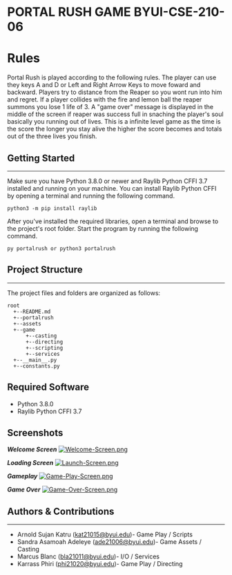 # PORTAL RUSH GAME BYUI-CSE-210-06

# Rules
Portal Rush is played according to the following rules. The player can use they keys A and D or Left and Right Arrow Keys to move foward and backward. Players try to distance from the Reaper so you wont run into him and regret. If a player collides with the fire and lemon ball the reaper summons you lose 1 life of 3. A "game over" message is displayed in the middle of the screen if reaper was success full in snaching the player's soul basically you running out of lives. This is a infinite level game as the time is the score the longer you stay alive the higher the score becomes and totals out of the three lives you finish.

## Getting Started
---
Make sure you have Python 3.8.0 or newer and Raylib Python CFFI 3.7 installed and running on your machine. You can install Raylib Python CFFI by opening a terminal and running the following command.
```
python3 -m pip install raylib
```
After you've installed the required libraries, open a terminal and browse to the project's root folder. Start the program by running the following command.
```
py portalrush or python3 portalrush
```

## Project Structure
---
The project files and folders are organized as follows:
```
root                   	                                  
  +--README.md
  +--portalrush              
  +--assets                      
  +--game
      +--casting                       
      +--directing                                               
      +--scripting                      
      +--services                       
  +--__main__.py
  +--constants.py            
```

## Required Software
* Python 3.8.0 
* Raylib Python CFFI 3.7


## Screenshots

***Welcome Screen***
[![Welcome-Screen.png](https://i.postimg.cc/nczL5vnk/Welcome-Screen.png)](https://postimg.cc/Yj5kLLGG)

***Loading Screen***
[![Launch-Screen.png](https://i.postimg.cc/j28S2j4P/Launch-Screen.png)](https://postimg.cc/WqkvfTK1)

***Gameplay***
[![Game-Play-Screen.png](https://i.postimg.cc/HnWLTMXT/Game-Play-Screen.png)](https://postimg.cc/G8NRQHXf)

***Game Over***
[![Game-Over-Screen.png](https://i.postimg.cc/mZVD8dWk/Game-Over-Screen.png)](https://postimg.cc/rz0MpNm2)

## Authors & Contributions
---
* Arnold Sujan Katru (kat21015@byui.edu)- Game Play / Scripts
* Sandra Asamoah Adeleye (ade21006@byui.edu)- Game Assets / Casting
* Marcus Blanc (bla21011@byui.edu)- I/O / Services
* Karrass Phiri (phi21020@byui.edu)- Game Play / Directing 